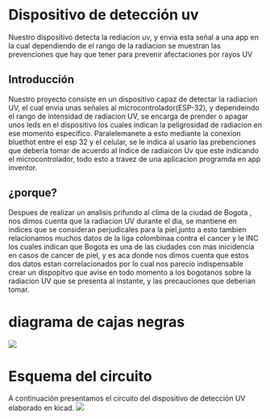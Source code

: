 # Dispositivo de detección uv
Nuestro dispositivo detecta la rediacion uv, y envia esta señal a una app en la cual dependiendo de el rango de  la radiacion se muestran las prevenciones que hay que tener para prevenir afectaciones por rayos UV
## Introducción
Nuestro proyecto consiste en un dispositivo capaz de detectar la radiacion UV, el cual envia unas señales al microcontrolador(ESP-32), y dependeindo el rango de intensidad de radiacion UV, se encarga de prender o apagar unos leds en el dispositivo los cuales  indican la peligrosidad de radiacion en ese momento especifico. Paralelemanete a esto mediante la conexion bluethot entre el esp 32 y el celular, se le indica al usario las prebenciones que deberia tomar de acuerdo al indice de radiaicon Uv que este indicando el microcontrolador, todo esto a travez de una aplicacion programda en app inventor.
## ¿porque?
Despues de realizar un analisis prifundo al clima de la ciudad de Bogota , nos dimos cuenta que la radiacion UV durante el dia, se mantiene en indices que se  consideran perjudicales para la piel,junto a esto tambien relacionamos  muchos datos de la liga colombinaa contra el cancer y le INC  los cuales indican que Bogota es una de las ciudades con mas inicidencia en casos de cancer de piel, y es aca donde nos dimos cuenta que estos dos datos estan correlacionados por lo cual nos parecio indispensable crear un dispopitvo que avise en todo momento a los bogotanos sobre la radiacion UV que  se presenta al instante, y las precauciones que deberian tomar.
# diagrama de cajas negras
<img src="https://i.postimg.cc/Vvc1S3F4/diagrama-de-cajas.png">

# Esquema del circuito 
A continuación presentamos el circuito  del dispositivo de detección UV elaborado en kicad.
<img src="https://i.postimg.cc/bJVkp9Hz/esquema-en-kicad.png">
